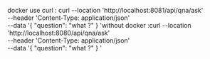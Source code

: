 docker use curl : curl --location 'http://localhost:8081/api/qna/ask' \
--header 'Content-Type: application/json' \
--data '{
    "question": "what ?"
}
'without docker :curl --location 'http://localhost:8080/api/qna/ask' \
--header 'Content-Type: application/json' \
--data '{
    "question": "what ?"
}
'
